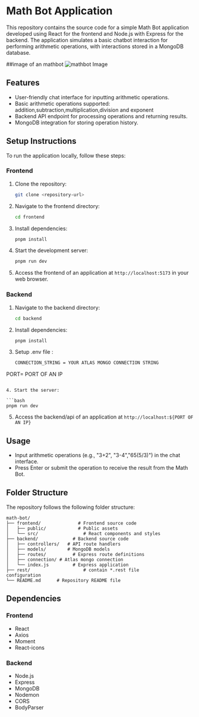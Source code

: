 # Math Bot Application

This repository contains the source code for a simple Math Bot application developed using React for the frontend and Node.js with Express for the backend. The application simulates a basic chatbot interaction for performing arithmetic operations, with interactions stored in a MongoDB database.

##image of an mathbot
![mathbot Image]([example.png](https://ibb.co/JdHFwQz))
## Features

- User-friendly chat interface for inputting arithmetic operations.
- Basic arithmetic operations supported: addition,subtraction,multiplication,division and exponent
- Backend API endpoint for processing operations and returning results.
- MongoDB integration for storing operation history.

## Setup Instructions

To run the application locally, follow these steps:

### Frontend

1. Clone the repository:

   ```bash
   git clone <repository-url>
   ```

2. Navigate to the frontend directory:

   ```bash
   cd frontend
   ```

3. Install dependencies:

   ```bash
   pnpm install
   ```

4. Start the development server:

   ```bash
   pnpm run dev
   ```

5. Access the frontend of an  application at `http://localhost:5173` in your web browser.

### Backend

1. Navigate to the backend directory:

   ```bash
   cd backend
   ```

2. Install dependencies:

   ```bash
   pnpm install
   ```

3. Setup .env file : 

   ```bash
   CONNECTION_STRING = YOUR ATLAS MONGO CONNECTION STRING
  PORT= PORT OF AN IP
   ```

4. Start the server:

   ```bash
   pnpm run dev
   ```

5. Access the backend/api of an application at `http://localhost:${PORT OF AN IP}` 

## Usage

- Input arithmetic operations (e.g., "3+2", "3-4","65(5/3)") in the chat interface.
- Press Enter or submit the operation to receive the result from the Math Bot.

## Folder Structure

The repository follows the following folder structure:

```
math-bot/
├── frontend/              # Frontend source code
│   ├── public/            # Public assets
│   └── src/                 # React components and styles
├── backend/             # Backend source code
│   ├── controllers/   # API route handlers
│   ├── models/        # MongoDB models
│   ├── routes/          # Express route definitions
│   ├── connection/ # Atlas mongo connection
│   └── index.js         # Express application 
├── rest/                    # contain *.rest file 
configuration
└── README.md      # Repository README file
```

## Dependencies

### Frontend
- React
- Axios
- Moment
- React-icons

### Backend
- Node.js
- Express
- MongoDB
- Nodemon
- CORS
- BodyParser

